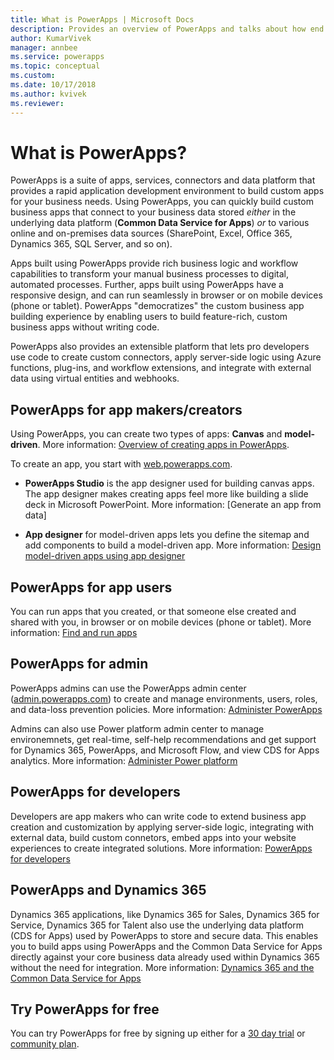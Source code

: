 ```yaml
---
title: What is PowerApps | Microsoft Docs
description: Provides an overview of PowerApps and talks about how end users, app makers, admin, and pro developers can use PowerApps.
author: KumarVivek
manager: annbee
ms.service: powerapps
ms.topic: conceptual
ms.custom: 
ms.date: 10/17/2018
ms.author: kvivek
ms.reviewer:
---
```

# What is PowerApps?

PowerApps is a suite of apps, services, connectors and data platform that provides a rapid application development environment to build custom apps for your business needs. Using PowerApps, you can quickly build custom business apps that connect to your business data stored *either* in the underlying data platform (**Common Data Service for Apps**) *or* to various online and on-premises data sources (SharePoint, Excel, Office 365, Dynamics 365, SQL Server, and so on). 

Apps built using PowerApps provide rich business logic and workflow capabilities to transform your manual business processes to digital, automated processes. Further, apps built using PowerApps have a responsive design, and can run seamlessly in browser or on mobile devices (phone or tablet). PowerApps "democratizes" the custom business app building experience by enabling users to build feature-rich, custom business apps without writing code.

PowerApps also provides an extensible platform that lets pro developers use code to create custom connectors, apply server-side logic using Azure functions, plug-ins, and workflow extensions, and integrate with external data using virtual entities and webhooks.

## PowerApps for app makers/creators

Using PowerApps, you can create two types of apps: **Canvas** and **model-driven**. More information: [Overview of creating apps in PowerApps](maker/index.md).

To create an app, you start with [web.powerapps.com](https://web.powerapps.com).

- **PowerApps Studio** is the app designer used for building canvas apps. The app designer makes creating apps feel more like building a slide deck in Microsoft PowerPoint. More information: [Generate an app from data]  

- **App designer** for model-driven apps lets you define the sitemap and add components to build a model-driven app. More information: [Design model-driven apps using app designer](maker/model-driven-apps/design-custom-business-apps-using-app-designer.md)

## PowerApps for app users

You can run apps that you created, or that someone else created and shared with you, in browser or on mobile devices (phone or tablet). More information: [Find and run apps](user/index.md)

## PowerApps for admin

PowerApps admins can use the PowerApps admin center ([admin.powerapps.com](https://admin.powerapps.com)) to create and manage environments, users, roles, and data-loss prevention policies. More information: [Administer PowerApps](administrator/admin-guide.md)

Admins can also use Power platform admin center to manage environemnets, get real-time, self-help recommendations and get support for Dynamics 365, PowerApps, and Microsoft Flow, and view CDS for Apps analytics. More information: [Administer Power platform](https://docs.microsoft.com/power-platform/admin/admin-guide)

## PowerApps for developers

Developers are app makers who can write code to extend business app creation and customization by applying server-side logic, integrating with external data, build custom connetors, embed apps into your website experiences to create integrated solutions. More information: [PowerApps for developers](/powerapps/#pivot=home&panel=developer)

## PowerApps and Dynamics 365

Dynamics 365 applications, like Dynamics 365 for Sales, Dynamics 365 for Service, Dynamics 365 for Talent also use the underlying data platform (CDS for Apps) used by PowerApps to store and secure data. This enables you to build apps using PowerApps and the Common Data Service for Apps directly against your core business data already used within Dynamics 365 without the need for integration. More information: [Dynamics 365 and the Common Data Service for Apps](maker/common-data-service/data-platform-intro.md#dynamics-365-and-the-common-data-service-for-apps)

## Try PowerApps for free

You can try PowerApps for free by signing up either for a [30 day trial](maker/signup-for-powerapps.md) or [community plan](maker/dev-community-plan.md).